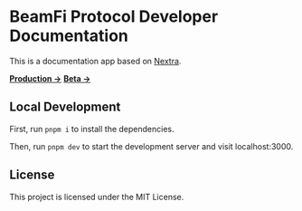 # BeamFi Protocol Developer Documentation

This is a documentation app based on [Nextra](https://nextra.site).

[**Production →**](https://developer.beamfi.app)
[**Beta →**](https://developer-beta.beamfi.app)

## Local Development

First, run `pnpm i` to install the dependencies.

Then, run `pnpm dev` to start the development server and visit localhost:3000.

## License

This project is licensed under the MIT License.
